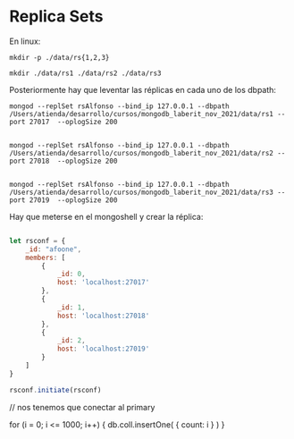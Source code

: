 # Replica Sets

En linux: 
```shell
mkdir -p ./data/rs{1,2,3}
```

```shell
mkdir ./data/rs1 ./data/rs2 ./data/rs3
```

Posteriormente hay que leventar las réplicas en cada uno de los dbpath:

```shell
mongod --replSet rsAlfonso --bind_ip 127.0.0.1 --dbpath /Users/atienda/desarrollo/cursos/mongodb_laberit_nov_2021/data/rs1 --port 27017  --oplogSize 200


mongod --replSet rsAlfonso --bind_ip 127.0.0.1 --dbpath /Users/atienda/desarrollo/cursos/mongodb_laberit_nov_2021/data/rs2 --port 27018  --oplogSize 200


mongod --replSet rsAlfonso --bind_ip 127.0.0.1 --dbpath /Users/atienda/desarrollo/cursos/mongodb_laberit_nov_2021/data/rs3 --port 27019  --oplogSize 200
```

Hay que meterse en el mongoshell y crear la réplica:

```javascript

let rsconf = {
    _id: "afoone",
    members: [
        {
            _id: 0,
            host: 'localhost:27017'
        },
        {
            _id: 1,
            host: 'localhost:27018'
        },
        {
            _id: 2,
            host: 'localhost:27019'
        }
    ]
}

rsconf.initiate(rsconf)

```
// nos tenemos que conectar al primary

for (i = 0; i <= 1000; i++) {
    db.coll.insertOne(
        {
            count: i
        }
    )
}